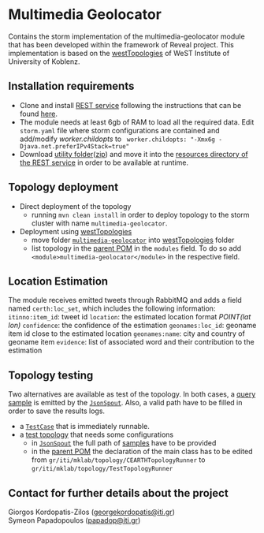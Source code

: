 # Multimedia Geolocator
Contains the storm implementation of the multimedia-geolocator module that has been developed within the framework of Reveal project. This implementation is based on the [westTopologies](https://github.com/Institute-Web-Science-and-Technologies/westTopologies) of WeST Institute of University of Koblenz.

## Installation requirements
* Clone and install [REST service](https://github.com/Institute-Web-Science-and-Technologies/reveal_restlet) following the instructions that can be found [here](https://github.com/Institute-Web-Science-and-Technologies/reveal_restlet/blob/master/Container_setup_guide).
* The module needs at least 6gb of RAM to load all the required data. Edit `storm.yaml` file where storm configurations are contained and add/modify *worker.childopts* to ` worker.childopts: "-Xmx6g -Djava.net.preferIPv4Stack=true"` 
* Download [utility folder](https://www.dropbox.com/sh/6v7fz50saldiq9g/AABfyc9Zxe1kE4k3Sf-xNJyDa?dl=0)([zip](https://www.dropbox.com/s/8lfktlt0cjse5n3/multi-geo-utils.zip?dl=0)) and move it into the [resources directory of the REST service](https://github.com/Institute-Web-Science-and-Technologies/reveal_restlet/tree/master/resources) in order to be available at runtime.

## Topology deployment
* Direct deployment of the topology
  * running `mvn clean install` in order to deploy topology to the storm cluster with name `multimedia-geolocator`.
* Deployment using [westTopologies](https://github.com/Institute-Web-Science-and-Technologies/westTopologies)
  * move folder [`multimedia-geolocator`]() into [westTopologies](https://github.com/Institute-Web-Science-and-Technologies/westTopologies) folder
  * list topology in the [parent POM](https://github.com/Institute-Web-Science-and-Technologies/westTopologies/blob/master/pom.xml) in the `modules` field. To do so add `<module>multimedia-geolocator</module>` in the respective field.

## Location Estimation
The module receives emitted tweets through RabbitMQ and adds a field named `certh:loc_set`, which includes the following information:
`itinno:item_id`: tweet id
`location`: the estimated location format *POINT(lat lon)*
`confidence`: the confidence of the estimation
`geonames:loc_id`: geoname item id close to the estimated location
`geonames:name`: city and country of geoname item
`evidence`: list of associated word and their contribution to the estimation

## Topology testing
Two alternatives are available as test of the topology. In both cases, a [query sample]() is emitted by the [`JsonSpout`](). Also, a valid path have to be filled in order to save the results logs.
* a [`TestCase`]() that is immediately runnable.
* a [test topology]() that needs some configurations
  * in [`JsonSpout`]() the full path of [samples]() have to be provided
  * in the [parent POM]() the declaration of the main class has to be edited from `gr/iti/mklab/topology/CEARTHTopologyRunner` to `gr/iti/mklab/topology/TestTopologyRunner`


## Contact for further details about the project</h3>
Giorgos Kordopatis-Zilos (georgekordopatis@iti.gr)<br>
Symeon Papadopoulos (papadop@iti.gr)
